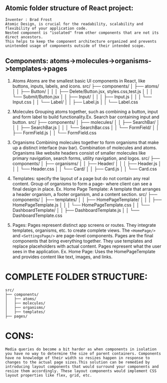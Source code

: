 ## Atomic folder structure of React project: 
    Inventer : Brad Frost 
    Atomic Design, is crucial for the readability, scalability and flexibility of your application code.
    Nested component is "isolated" from other components that are not its direct ancestors. 
    This helps to keep the component architecture organized and prevents unintended usage of components outside of their intended scope.

## Components: atoms->molecules->organisms->templates->pages

1) Atoms
Atoms are the smallest basic UI components in React, like buttons, inputs, labels, and icons.
src/
├── components/
│   ├── atoms/
│   │   ├── Button/
│   │   │   ├── Delete/Button.jsx, styles.css,test.js
│   │   │   └── Submit/Button.jsx
│   │   ├── Input/
│   │   │   ├── Input.js
│   │   │   └── Input.css
│   │   └── Label/
│   │       ├── Label.js
│   │       └── Label.css


2) Molecules
Grouping atoms together, such as combining a button, input and form label to build functionality.Ex. Search bar containing input and button.
src/
├── components/
│   ├── molecules/
│   │   ├── SearchBar/
│   │   │   ├── SearchBar.js
│   │   │   └── SearchBar.css
│   │   └── FormField/
│   │       ├── FormField.js
│   │       └── FormField.css

3)  Organisms
Combining molecules together to form organisms that make up a distinct interface (nav bar). Combination of molecules and atoms.
Organisms like website headers consist of smaller molecules like primary navigation, search forms, utility navigation, and logos.
src/
├── components/
│   ├── organisms/
│   │   ├── Header/
│   │   │   ├── Header.js
│   │   │   └── Header.css
│   │   └── Card/
│   │       ├── Card.js
│   │       └── Card.css


4) Templates: specify the layout of a page but do not contain any real content.
Group of organisms to form a page- where client can see a final design in place.
Ex. Home Page Template: A template that arranges a header organism, a footer organism, and a content section.
src/
├── components/
│   ├── templates/
│   │   ├── HomePageTemplate/
│   │   │   ├── HomePageTemplate.js
│   │   │   └── HomePageTemplate.css
│   │   └── DashboardTemplate/
│   │       ├── DashboardTemplate.js
│   │       └── DashboardTemplate.css


5) Pages:
Pages represent distinct app screens or routes. They integrate templates, organisms, etc. to create complete views. 
The `<HomePage/>` and `<SettingsPage/>` are page-level components.
Pages are the final components that bring everything together. They use templates and replace placeholders with actual content. 
Pages represent what the user sees in the application.
Ex. Home Page: Uses the HomePageTemplate and provides content like text, images, and links.


# COMPLETE FOLDER STRUCTURE:
    src/
    ├── components/
    │   ├── atoms/
    │   ├── molecules/
    │   ├── organisms/
    │   ├── templates/
    ├── pages/


# CONS:
    Media queries do become a bit harder as when components in isolation you have no way to determine the size of parent containers. Components have no knowledge of their width so resizes happen in response to changes to the actual page sizes.This solution can be remedied by introducing layout components that would surround your components and resize them accordingly. These layout components would implement CSS layout properties like flex, grid, etc.
